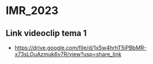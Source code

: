 # IMR_2023

## Link videoclip tema 1
- https://drive.google.com/file/d/1x5w4hrhT5iPBbMR-x73sLOuAzmuk6v7R/view?usp=share_link